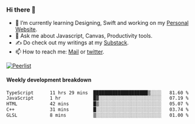 ### Hi there 👋

- 🌱 I’m currently learning Designing, Swift and working on my [Personal Website](https://kvaishak.com/).
- 💬 Ask me about Javascript, Canvas,  Productivity tools. 
- :writing_hand: Do check out my writings at my [Substack](https://kvaishak.substack.com/).
- 📫 How to reach me: [Mail](mailto:vaishak.kaippanchery@gmail.com) or [twitter](https://twitter.com/kvaishack).

[![Peerlist](https://github-readme-badge.peerlist.io/api/vaishak)](https://peerlist.io/vaishak)

#### Weekly development breakdown

<!--START_SECTION:waka-->

```txt
TypeScript      11 hrs 29 mins  ████████████████████▒░░░░   81.60 %
JavaScript      1 hr            █▓░░░░░░░░░░░░░░░░░░░░░░░   07.19 %
HTML            42 mins         █▒░░░░░░░░░░░░░░░░░░░░░░░   05.07 %
C++             31 mins         █░░░░░░░░░░░░░░░░░░░░░░░░   03.74 %
GLSL            8 mins          ▒░░░░░░░░░░░░░░░░░░░░░░░░   01.00 %
```

<!--END_SECTION:waka-->
